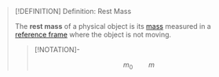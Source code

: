 >[!DEFINITION] Definition: Rest Mass
>
>The **rest mass** of a physical object is its [mass](../../Mass.md) measured in a [reference frame](../../Reference%20Frame.md) where the object is not moving.
>
>>[!NOTATION]-
>>
>>$$
>>m_0 \qquad m
>>$$
>>
>